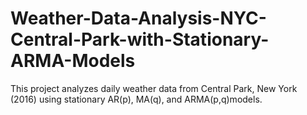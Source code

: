 # Weather-Data-Analysis-NYC-Central-Park-with-Stationary-ARMA-Models
This project analyzes daily weather data from Central Park, New York (2016) using stationary AR(p), MA(q), and ARMA(p,q)models. 
